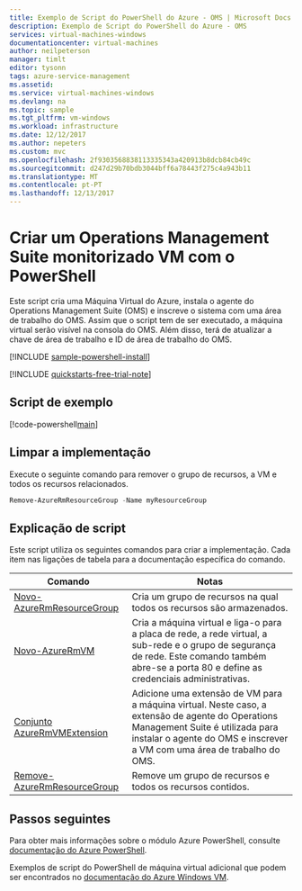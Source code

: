 ```yaml
---
title: Exemplo de Script do PowerShell do Azure - OMS | Microsoft Docs
description: Exemplo de Script do PowerShell do Azure - OMS
services: virtual-machines-windows
documentationcenter: virtual-machines
author: neilpeterson
manager: timlt
editor: tysonn
tags: azure-service-management
ms.assetid: 
ms.service: virtual-machines-windows
ms.devlang: na
ms.topic: sample
ms.tgt_pltfrm: vm-windows
ms.workload: infrastructure
ms.date: 12/12/2017
ms.author: nepeters
ms.custom: mvc
ms.openlocfilehash: 2f9303568838113335343a420913b8dcb84cb49c
ms.sourcegitcommit: d247d29b70bdb3044bff6a78443f275c4a943b11
ms.translationtype: MT
ms.contentlocale: pt-PT
ms.lasthandoff: 12/13/2017
---
```

# <a name="create-an-operations-management-suite-monitored-vm-with-powershell"></a>Criar um Operations Management Suite monitorizado VM com o PowerShell

Este script cria uma Máquina Virtual do Azure, instala o agente do Operations Management Suite (OMS) e inscreve o sistema com uma área de trabalho do OMS. Assim que o script tem de ser executado, a máquina virtual serão visível na consola do OMS. Além disso, terá de atualizar a chave de área de trabalho e ID de área de trabalho do OMS.

[!INCLUDE [sample-powershell-install](../../../includes/sample-powershell-install-no-ssh.md)]

[!INCLUDE [quickstarts-free-trial-note](../../../includes/quickstarts-free-trial-note.md)]

## <a name="sample-script"></a>Script de exemplo

[!code-powershell[main](../../../powershell_scripts/virtual-machine/create-vm-monitor-oms/create-windows-vm-detailed-oms.ps1 "Create VM OMS")]

## <a name="clean-up-deployment"></a>Limpar a implementação 

Execute o seguinte comando para remover o grupo de recursos, a VM e todos os recursos relacionados.

```powershell
Remove-AzureRmResourceGroup -Name myResourceGroup
```

## <a name="script-explanation"></a>Explicação de script

Este script utiliza os seguintes comandos para criar a implementação. Cada item nas ligações de tabela para a documentação específica do comando.

| Comando | Notas |
|---|---|
| [Novo-AzureRmResourceGroup](/powershell/module/azurerm.resources/new-azurermresourcegroup) | Cria um grupo de recursos na qual todos os recursos são armazenados. |
| [Novo-AzureRmVM](/powershell/module/azurerm.compute/new-azurermvm) | Cria a máquina virtual e liga-o para a placa de rede, a rede virtual, a sub-rede e o grupo de segurança de rede. Este comando também abre-se a porta 80 e define as credenciais administrativas. |
| [Conjunto AzureRmVMExtension](/powershell/module/azurerm.compute/set-azurermvmextension) | Adicione uma extensão de VM para a máquina virtual. Neste caso, a extensão de agente do Operations Management Suite é utilizada para instalar o agente do OMS e inscrever a VM com uma área de trabalho do OMS. |
|[Remove-AzureRmResourceGroup](/powershell/module/azurerm.resources/remove-azurermresourcegroup) | Remove um grupo de recursos e todos os recursos contidos. |

## <a name="next-steps"></a>Passos seguintes

Para obter mais informações sobre o módulo Azure PowerShell, consulte [documentação do Azure PowerShell](/powershell/azure/overview).

Exemplos de script do PowerShell de máquina virtual adicional que podem ser encontrados no [documentação do Azure Windows VM](../windows/powershell-samples.md?toc=%2fazure%2fvirtual-machines%2fwindows%2ftoc.json).
